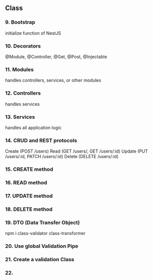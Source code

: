## Class

### 9. Bootstrap

initialize function of NestJS

### 10. Decorators

@Module, @Controller, @Get, @Post, @Injectable

### 11. Modules

handles controllers, services, or other modules

### 12. Controllers

handles services

### 13. Services

handles all application logic

### 14. CRUD and REST protocols

Create (POST /users)
Read (GET /users/, GET /users/:id)
Update (PUT /users/:id, PATCH /users/:id)
Delete (DELETE /users/:id)

### 15. CREATE method

### 16. READ method

### 17. UPDATE method

### 18. DELETE method

### 19. DTO (Data Transfer Object)

npm i class-validator class-transformer

### 20. Use global Validation Pipe

### 21. Create a validation Class

### 22.
